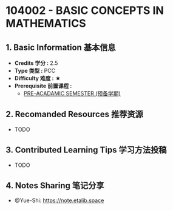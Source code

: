 # 104002 - BASIC CONCEPTS IN MATHEMATICS

## 1. Basic Information 基本信息

-   **Credits 学分 :** 2.5
-   **Type 类型 :** PCC
-   **Difficulty 难度 :** ★
-   **Prerequisite 前置课程 :** 
    -   [PRE-ACADAMIC SEMESTER (预备学期)](../prep.md)


## 2. Recomanded Resources 推荐资源

-   TODO

## 3. Contributed Learning Tips 学习方法投稿

-   TODO

## 4. Notes Sharing 笔记分享

-   @Yue-Shi: https://note.etalib.space